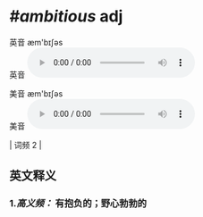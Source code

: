 # ***\#ambitious*** adj
英音 æm'bɪʃəs  
英音
<audio src="./media/ambitious-B.aac" controls="controls"></audio>

美音 æm'bɪʃəs  
美音
<audio src="./media/ambitious.aac" controls="controls"></audio>



| 词频 2 |  

英文释义
---
### 1.*高义频：* **有抱负的；野心勃勃的**  


